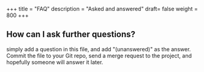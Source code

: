 +++
title = "FAQ"
description = "Asked and answered"
draft= false
weight = 800
+++

## How can I ask further questions?


simply add a question in this file, and add "(unanswered)" as the answer. Commit the file to your Git repo, send a merge request to the project, and hopefully someone will answer it later.